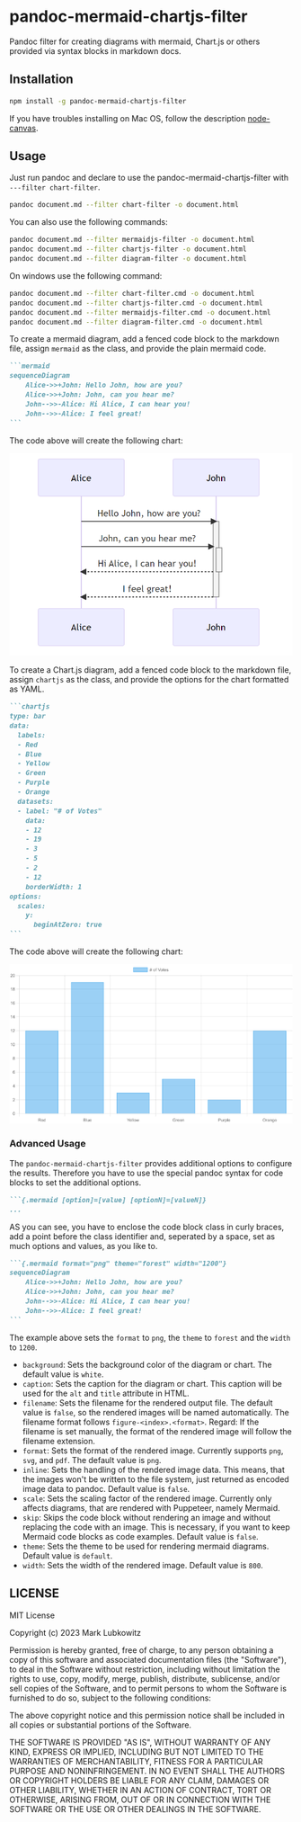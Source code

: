 # pandoc-mermaid-chartjs-filter

Pandoc filter for creating diagrams with mermaid, Chart.js or others provided via syntax blocks in markdown docs.

## Installation

```sh
npm install -g pandoc-mermaid-chartjs-filter
```

If you have troubles installing on Mac OS, follow the description [node-canvas](https://www.npmjs.com/package/canvas).

## Usage

Just run pandoc and declare to use the pandoc-mermaid-chartjs-filter with `---filter chart-filter`.

```sh
pandoc document.md --filter chart-filter -o document.html
```

You can also use the following commands:

```sh
pandoc document.md --filter mermaidjs-filter -o document.html
pandoc document.md --filter chartjs-filter -o document.html
pandoc document.md --filter diagram-filter -o document.html
```

On windows use the following command:

```sh
pandoc document.md --filter chart-filter.cmd -o document.html
pandoc document.md --filter chartjs-filter.cmd -o document.html
pandoc document.md --filter mermaidjs-filter.cmd -o document.html
pandoc document.md --filter diagram-filter.cmd -o document.html
```


To create a mermaid diagram, add a fenced code block to the markdown file, assign `mermaid` as the class, and provide the plain mermaid code.

~~~markdown
```mermaid
sequenceDiagram
    Alice->>+John: Hello John, how are you?
    Alice->>+John: John, can you hear me?
    John-->>-Alice: Hi Alice, I can hear you!
    John-->>-Alice: I feel great!
```
~~~

The code above will create the following chart:

![](example-mermaid.png)

To create a Chart.js diagram, add a fenced code block to the markdown file, assign `chartjs` as the class, and provide the options for the chart formatted as YAML.

~~~markdown
```chartjs
type: bar
data:
  labels:
  - Red
  - Blue
  - Yellow
  - Green
  - Purple
  - Orange
  datasets:
  - label: "# of Votes"
    data:
    - 12
    - 19
    - 3
    - 5
    - 2
    - 12
    borderWidth: 1
options:
  scales:
    y:
      beginAtZero: true
```
~~~

The code above will create the following chart:

![](example-chartjs.png)

### Advanced Usage

The `pandoc-mermaid-chartjs-filter` provides additional options to configure the results. Therefore you have to use the special pandoc syntax for code blocks to set the additional options.

~~~markdown
```{.mermaid [option]=[value] [optionN]=[valueN]}
...
~~~

AS you can see, you have to enclose the code block class in curly braces, add a point before the class identifier and, seperated by a space, set as much options and values, as you like to.

~~~markdown
```{.mermaid format="png" theme="forest" width="1200"}
sequenceDiagram
    Alice->>+John: Hello John, how are you?
    Alice->>+John: John, can you hear me?
    John-->>-Alice: Hi Alice, I can hear you!
    John-->>-Alice: I feel great!
```
~~~

The example above sets the `format` to `png`, the `theme` to `forest` and the `width` to `1200`.

- `background`: Sets the background color of the diagram or chart. The default value is `white`.
- `caption`: Sets the caption for the diagram or chart. This caption will be used for the `alt` and `title` attribute in HTML.
- `filename`: Sets the filename for the rendered output file. The default value is `false`, so the rendered images will be named automatically. The filename format follows `figure-<index>.<format>`. Regard: If the filename is set manually, the format of the rendered image will follow the filename extension.
- `format`: Sets the format of the rendered image. Currently supports `png`, `svg`, and `pdf`. The default value is `png`.
- `inline`: Sets the handling of the rendered image data. This means, that the images won't be written to the file system, just returned as encoded image data to pandoc. Default value is `false`.
- `scale`: Sets the scaling factor of the rendered image. Currently only affects diagrams, that are rendered with Puppeteer, namely Mermaid.
- `skip`: Skips the code block without rendering an image and without replacing the code with an image. This is necessary, if you want to keep Mermaid code blocks as code examples. Default value is `false`.
- `theme`: Sets the theme to be used for rendering mermaid diagrams. Default value is `default`.
- `width`: Sets the width of the rendered image. Default value is `800`.

## LICENSE

MIT License

Copyright (c) 2023 Mark Lubkowitz

Permission is hereby granted, free of charge, to any person obtaining a copy
of this software and associated documentation files (the "Software"), to deal
in the Software without restriction, including without limitation the rights
to use, copy, modify, merge, publish, distribute, sublicense, and/or sell
copies of the Software, and to permit persons to whom the Software is
furnished to do so, subject to the following conditions:

The above copyright notice and this permission notice shall be included in all
copies or substantial portions of the Software.

THE SOFTWARE IS PROVIDED "AS IS", WITHOUT WARRANTY OF ANY KIND, EXPRESS OR
IMPLIED, INCLUDING BUT NOT LIMITED TO THE WARRANTIES OF MERCHANTABILITY,
FITNESS FOR A PARTICULAR PURPOSE AND NONINFRINGEMENT. IN NO EVENT SHALL THE
AUTHORS OR COPYRIGHT HOLDERS BE LIABLE FOR ANY CLAIM, DAMAGES OR OTHER
LIABILITY, WHETHER IN AN ACTION OF CONTRACT, TORT OR OTHERWISE, ARISING FROM,
OUT OF OR IN CONNECTION WITH THE SOFTWARE OR THE USE OR OTHER DEALINGS IN THE
SOFTWARE.
